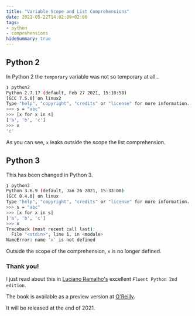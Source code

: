 ```yaml
---
title: "Variable Scope and List Comprehensions"
date: 2021-05-22T14:02:09+02:00
tags:
- python
- comprehensions
hideSummary: true
---
```


## Python 2

In Python 2 the `temporary` variable was not so temporary at all...

```bash
❯ python2
Python 2.7.17 (default, Feb 27 2021, 15:10:58) 
[GCC 7.5.0] on linux2
Type "help", "copyright", "credits" or "license" for more information.
>>> s = "abc"
>>> [x for x in s]
['a', 'b', 'c']
>>> x
'c'
```

As you can see, `x` leaks outside the scope the list comprehension.

## Python 3

This has been changed in Python 3.

```bash
❯ python3
Python 3.6.9 (default, Jan 26 2021, 15:33:00) 
[GCC 8.4.0] on linux
Type "help", "copyright", "credits" or "license" for more information.
>>> s = "abc"
>>> [x for x in s]
['a', 'b', 'c']
>>> x
Traceback (most recent call last):
  File "<stdin>", line 1, in <module>
NameError: name 'x' is not defined
```

Outside the scope of the comprehension, `x` is no longer defined.


### Thank you!

I just read about this in [Luciano Ramalho's](https://twitter.com/ramalhoorg)
excellent `Fluent Python 2nd edition`.

The book is available as a preview version at [O'Reilly](https://www.oreilly.com/library/view/fluent-python-2nd/9781492056348/).

It will be released at the end of 2021.
